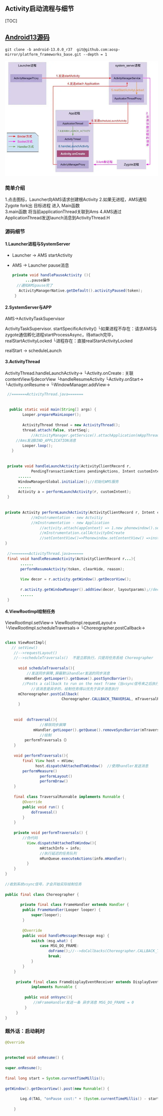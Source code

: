 ## Activity启动流程与细节

[TOC]

## [Android13源码](https://github.com/aosp-mirror/platform_frameworks_base/releases/tag/android-13.0.0_r37)

```shell
git clone -b android-13.0.0_r37  git@github.com:aosp-mirror/platform_frameworks_base.git --depth = 1
```






![启动流程涉及进程间通信](./img/启动流程涉及进程间通信.webp)





### 简单介绍

1.点击图标，Launcher向AMS请求创建根Activity
2.如果无进程，AMS通知Zygote  fork出 目标进程 进入 Main函数  
3.main函数 将当前applicationThread关联到Ams
4.AMS通过ApplicationThread发送launch消息到ActivityThread.H

### 源码细节

#### 1.Launcher进程与SystemServer

- Launcher -> AMS     startActivity

- AMS -> Launcher     pause消息
  
  
  
  ```java
  private void handlePauseActivity (){
  		...pause操作
  	//通知AMSpause完了
     ActivityManagerNative.getDefault().activityPaused(token);
   }                 
  ```

#### 2.SystemServer与APP

AMS->ActivityTaskSupervisor

ActivityTaskSupervisor.  startSpecificActivity()
 └如果进程不存在：请求AMS与zygote通信孵化进程startProcessAsync，待attach完毕，realStartActivityLocked
 └进程存在：直接realStartActivityLocked	

realStart -> scheduleLaunch

#### 3.ActivityThread

ActivityThread.handleLaunchActivity->
    └Activity.onCreate   : 关联contentView与decorView
	└handleResumeActivity
       └Activity.onStart->
       └Activity.onResume->
       └WindowManager.addView->

```java
 //=======ActivityThread.java=======


  public static void main(String[] args) {
        Looper.prepareMainLooper();
		
        ActivityThread thread = new ActivityThread();
        thread.attach(false, startSeq);
     		//ActivityManager.getService().attachApplication(mAppThread, startSeq); 
     //Ams发送BIND_APPLICATION消息
       	Looper.loop();
   }


 private void handleLaunchActivity(ActivityClientRecord r,
            PendingTransactionActions pendingActions, Intent customIntent）{
      ......
      WindowManagerGlobal.initialize();//初始化WMS服务
      ......
      Activity a = performLaunchActivity(r, customIntent);
 }


private Activity performLaunchActivity(ActivityClientRecord r, Intent customIntent) {
    		//mInstrumentation - new Actvitiy 
    		//mInstrumentation - new Application
				//activity.attach(appContext) => 1.new phonewindow().setWindowManager() 
				//mInstrumentation.callActivityOnCreate 
				//setContentView()=>Phonewindow.setContentView() =>installdecor关联contentView
}

 //========ActivityThread.java======
 final void handleResumeActivity(ActivityClientRecord r...){
       ......
       performResumeActivity(token, clearHide, reason);
     
       View decor = r.activity.getWindow().getDecorView();

       r.activity.getWindowManager().addView(decor, layoutparams);//decor添加到window
       ......
 }
```

#### 4.ViewRootImpl绘制任务

ViewRootImpl.setView->
ViewRootImpl.requestLayout->
 └ViewRootImpl.scheduleTraversals->
 └Choreographer.postCallback->

```java

class ViewRootImpl{
   // setView()
    //-->requestLayout()
    //-->scheduleTraversals()  不是立即执行，只是将任务丢给 Choreographer 

      void scheduleTraversals(){
          //发送同步屏障,屏蔽默认handler发送的同步消息
         mHandler.getLooper().getQueue().postSyncBarrier();
   		//Posts a callback to run on the next frame（当vsync信号来之后执行）
			//该消息是异步的，绘制任务得以优先于异步消息执行
      mChoreographer.postCallback(
                          Choreographer.CALLBACK_TRAVERSAL, mTraversalRunnable, null);
      }


  	void  doTraversal(){
				//移除同步屏障
 			 mHandler.getLooper().getQueue().removeSyncBarrier(mTraversalBarrier);   
				//绘制
    	 performTraversals（）
    } 

	void performTraversals(){
        final View host = mView;
			  host.dispatchAttachedToWindow()  //使用handler发送消息
        performMeasure()
				performLayout()
				performDraw()    
    }  
    
    final class TraversalRunnable implements Runnable {
        @Override
        public void run() {
            doTravesal()
        }
    }

    private void performTraversals() {
        //伪代码
		  View.dispatchAttachedToWindow(){
             	mAttachInfo = info;
				//执行延迟的任务队列	
              	mRunQueue.executeActions(info.mHandler);
          }
    }
}

//收到系统vsync信号，才会开始实际绘制任务

public final class Choreographer {
    
	   private final class FrameHandler extends Handler {
        public FrameHandler(Looper looper) {
            super(looper);
        }

        @Override
        public void handleMessage(Message msg) {
            switch (msg.what) {
                case MSG_DO_FRAME:
                    doFrame();//-->doCallbacks(Choreographer.CALLBACK_TRAVERSAL);
                    break;
            }
        }
    }
	
     private final class FrameDisplayEventReceiver extends DisplayEventReceiver
            implements Runnable {
         
         public void onVsync(){
             //mFrameHandler发送一条 异步消息 MSG_DO_FRAME = 0
         }
     } 
}
```




### 题外话：启动耗时

```java
@Override


protected void onResume() {

super.onResume();

final long start = System.currentTimeMillis();

getWindow().getDecorView().post(new Runnable() {

       Log.d(TAG, "onPause cost:" + (System.currentTimeMillis() - start));

    }
```